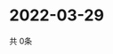 # 2022-03-29
  共 0条

  <!-- BEGIN -->
  <!-- 最后更新时间Tue Mar 29 2022 19:03:41 GMT+0000 (Coordinated Universal Time) -->
  
  <!-- END -->
  
  